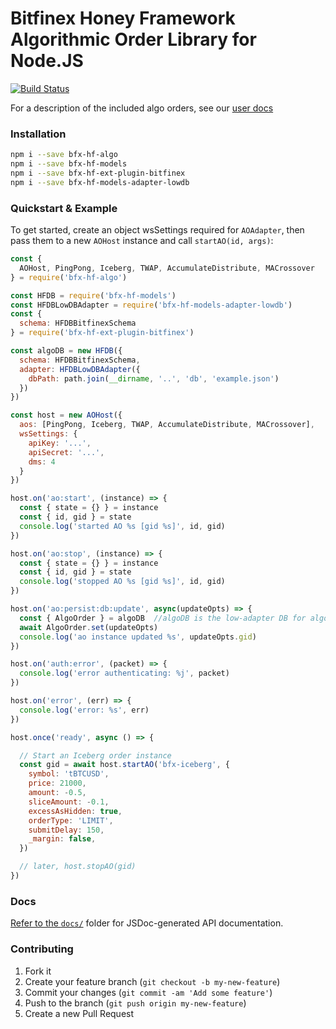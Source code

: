 # Bitfinex Honey Framework Algorithmic Order Library for Node.JS

[![Build Status](https://travis-ci.org/bitfinexcom/bfx-hf-algo.svg?branch=master)](https://travis-ci.org/bitfinexcom/bfx-hf-algo)

For a description of the included algo orders, see our [user docs](./user-docs.md)

### Installation

```bash
npm i --save bfx-hf-algo
npm i --save bfx-hf-models
npm i --save bfx-hf-ext-plugin-bitfinex
npm i --save bfx-hf-models-adapter-lowdb
```

### Quickstart & Example

To get started, create an object wsSettings required for `AOAdapter`,
then pass them to a new `AOHost` instance and call `startAO(id, args)`:

```js
const {
  AOHost, PingPong, Iceberg, TWAP, AccumulateDistribute, MACrossover
} = require('bfx-hf-algo')

const HFDB = require('bfx-hf-models')	
const HFDBLowDBAdapter = require('bfx-hf-models-adapter-lowdb')	
const {	
  schema: HFDBBitfinexSchema	
} = require('bfx-hf-ext-plugin-bitfinex')

const algoDB = new HFDB({	
  schema: HFDBBitfinexSchema,	
  adapter: HFDBLowDBAdapter({	
    dbPath: path.join(__dirname, '..', 'db', 'example.json')	
  })	
})

const host = new AOHost({
  aos: [PingPong, Iceberg, TWAP, AccumulateDistribute, MACrossover],
  wsSettings: {
    apiKey: '...',
    apiSecret: '...',
    dms: 4
  }
})

host.on('ao:start', (instance) => {
  const { state = {} } = instance
  const { id, gid } = state
  console.log('started AO %s [gid %s]', id, gid)
})

host.on('ao:stop', (instance) => {
  const { state = {} } = instance
  const { id, gid } = state
  console.log('stopped AO %s [gid %s]', id, gid)
})

host.on('ao:persist:db:update', async(updateOpts) => {
  const { AlgoOrder } = algoDB  //algoDB is the low-adapter DB for algo
  await AlgoOrder.set(updateOpts)
  console.log('ao instance updated %s', updateOpts.gid)
})

host.on('auth:error', (packet) => {
  console.log('error authenticating: %j', packet)
})

host.on('error', (err) => {
  console.log('error: %s', err)
})

host.once('ready', async () => {

  // Start an Iceberg order instance
  const gid = await host.startAO('bfx-iceberg', {
    symbol: 'tBTCUSD',
    price: 21000,
    amount: -0.5,
    sliceAmount: -0.1,
    excessAsHidden: true,
    orderType: 'LIMIT',
    submitDelay: 150,
    _margin: false,
  })

  // later, host.stopAO(gid)
})
```

### Docs

[Refer to the `docs/`](/docs) folder for JSDoc-generated API documentation.

### Contributing

1. Fork it
2. Create your feature branch (`git checkout -b my-new-feature`)
3. Commit your changes (`git commit -am 'Add some feature'`)
4. Push to the branch (`git push origin my-new-feature`)
5. Create a new Pull Request

